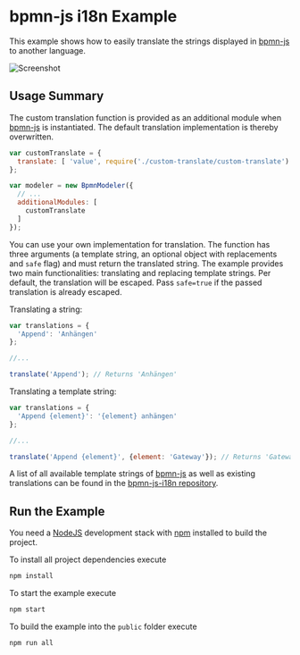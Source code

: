 # bpmn-js i18n Example

This example shows how to easily translate the strings displayed in [bpmn-js](https://github.com/bpmn-io/bpmn-js) to another language.

![Screenshot](resources/screenshot.png)

## Usage Summary

The custom translation function is provided as an additional module when [bpmn-js](https://github.com/bpmn-io/bpmn-js) is instantiated. The default translation implementation is thereby overwritten.

```javascript
var customTranslate = {
  translate: [ 'value', require('./custom-translate/custom-translate') ]
};

var modeler = new BpmnModeler({
  // ...
  additionalModules: [
    customTranslate
  ]
});
```

You can use your own implementation for translation. The function has three arguments (a template string, an optional object with replacements and `safe` flag) and must return the translated string. The example provides two main functionalities: translating and replacing template strings. Per default, the translation will be escaped. Pass `safe=true` if the passed translation is already escaped.

Translating a string:

```javascript
var translations = {
  'Append': 'Anhängen'
};

//...

translate('Append'); // Returns 'Anhängen'
```

Translating a template string:

```javascript
var translations = {
  'Append {element}': '{element} anhängen'
};

//...

translate('Append {element}', {element: 'Gateway'}); // Returns 'Gateway anhängen'
```

A list of all available template strings of [bpmn-js](https://github.com/bpmn-io/bpmn-js) as well as existing translations can be found in the [bpmn-js-i18n repository](https://github.com/bpmn-io/bpmn-js-i18n).


## Run the Example

You need a [NodeJS](http://nodejs.org) development stack with [npm](https://npmjs.org) installed to build the project.

To install all project dependencies execute

```sh
npm install
```

To start the example execute

```sh
npm start
```

To build the example into the `public` folder execute

```sh
npm run all
```
